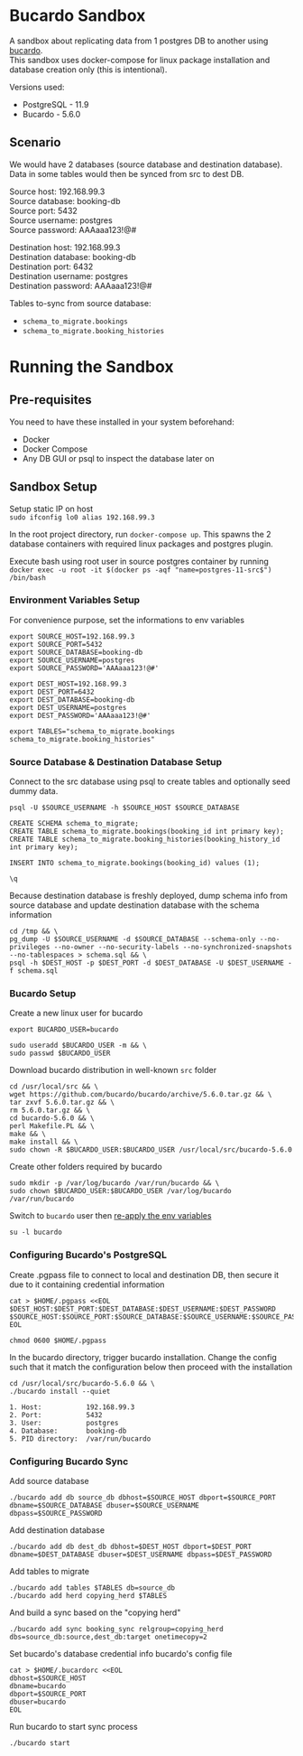 # Bucardo Sandbox

A sandbox about replicating data from 1 postgres DB to another using [bucardo](https://bucardo.org/).  
This sandbox uses docker-compose for linux package installation and database creation only (this is intentional).

Versions used:  
- PostgreSQL - 11.9
- Bucardo - 5.6.0

## Scenario

We would have 2 databases (source database and destination database). Data in some tables would then be synced from src to dest DB.

Source host: 192.168.99.3  
Source database: booking-db  
Source port: 5432  
Source username: postgres  
Source password: AAAaaa123!@#

Destination host: 192.168.99.3  
Destination database: booking-db  
Destination port: 6432  
Destination username: postgres  
Destination password: AAAaaa123!@#

Tables to-sync from source database:  
- `schema_to_migrate.bookings`
- `schema_to_migrate.booking_histories`

# Running the Sandbox

## Pre-requisites

You need to have these installed in your system beforehand:  
- Docker
- Docker Compose
- Any DB GUI or psql to inspect the database later on

## Sandbox Setup

Setup static IP on host  
`sudo ifconfig lo0 alias 192.168.99.3`

In the root project directory, run `docker-compose up`. This spawns the 2 database containers with required linux packages and postgres plugin.

Execute bash using root user in source postgres container by running `docker exec -u root -it $(docker ps -aqf "name=postgres-11-src$") /bin/bash`

### Environment Variables Setup

For convenience purpose, set the informations to env variables
```
export SOURCE_HOST=192.168.99.3
export SOURCE_PORT=5432
export SOURCE_DATABASE=booking-db
export SOURCE_USERNAME=postgres
export SOURCE_PASSWORD='AAAaaa123!@#'

export DEST_HOST=192.168.99.3
export DEST_PORT=6432  
export DEST_DATABASE=booking-db  
export DEST_USERNAME=postgres
export DEST_PASSWORD='AAAaaa123!@#'

export TABLES="schema_to_migrate.bookings schema_to_migrate.booking_histories"
```

### Source Database & Destination Database Setup

Connect to the src database using psql to create tables and optionally seed dummy data.  
```
psql -U $SOURCE_USERNAME -h $SOURCE_HOST $SOURCE_DATABASE

CREATE SCHEMA schema_to_migrate;
CREATE TABLE schema_to_migrate.bookings(booking_id int primary key);
CREATE TABLE schema_to_migrate.booking_histories(booking_history_id int primary key);

INSERT INTO schema_to_migrate.bookings(booking_id) values (1);

\q
```

Because destination database is freshly deployed, dump schema info from source database and update destination database with the schema information
```
cd /tmp && \
pg_dump -U $SOURCE_USERNAME -d $SOURCE_DATABASE --schema-only --no-privileges --no-owner --no-security-labels --no-synchronized-snapshots --no-tablespaces > schema.sql && \
psql -h $DEST_HOST -p $DEST_PORT -d $DEST_DATABASE -U $DEST_USERNAME -f schema.sql
```

### Bucardo Setup

Create a new linux user for bucardo
```
export BUCARDO_USER=bucardo

sudo useradd $BUCARDO_USER -m && \
sudo passwd $BUCARDO_USER
```

Download bucardo distribution in well-known `src` folder
```
cd /usr/local/src && \
wget https://github.com/bucardo/bucardo/archive/5.6.0.tar.gz && \
tar zxvf 5.6.0.tar.gz && \
rm 5.6.0.tar.gz && \
cd bucardo-5.6.0 && \
perl Makefile.PL && \
make && \
make install && \
sudo chown -R $BUCARDO_USER:$BUCARDO_USER /usr/local/src/bucardo-5.6.0
```

Create other folders required by bucardo  
```
sudo mkdir -p /var/log/bucardo /var/run/bucardo && \
sudo chown $BUCARDO_USER:$BUCARDO_USER /var/log/bucardo /var/run/bucardo
```

Switch to `bucardo` user then [re-apply the env variables](#environment-variables-setup)
```
su -l bucardo
```

### Configuring Bucardo's PostgreSQL

Create .pgpass file to connect to local and destination DB, then secure it due to it containing credential information
```
cat > $HOME/.pgpass <<EOL  
$DEST_HOST:$DEST_PORT:$DEST_DATABASE:$DEST_USERNAME:$DEST_PASSWORD
$SOURCE_HOST:$SOURCE_PORT:$SOURCE_DATABASE:$SOURCE_USERNAME:$SOURCE_PASSWORD
EOL

chmod 0600 $HOME/.pgpass
```

In the bucardo directory, trigger bucardo installation. Change the config such that it match the configuration below then proceed with the installation
```
cd /usr/local/src/bucardo-5.6.0 && \
./bucardo install --quiet
```

```
1. Host:           192.168.99.3 
2. Port:           5432  
3. User:           postgres  
4. Database:       booking-db  
5. PID directory:  /var/run/bucardo 
```

### Configuring Bucardo Sync

Add source database
```
./bucardo add db source_db dbhost=$SOURCE_HOST dbport=$SOURCE_PORT dbname=$SOURCE_DATABASE dbuser=$SOURCE_USERNAME dbpass=$SOURCE_PASSWORD
```

Add destination database
```
./bucardo add db dest_db dbhost=$DEST_HOST dbport=$DEST_PORT dbname=$DEST_DATABASE dbuser=$DEST_USERNAME dbpass=$DEST_PASSWORD
```

Add tables to migrate
```
./bucardo add tables $TABLES db=source_db
./bucardo add herd copying_herd $TABLES
```

And build a sync based on the "copying herd"
```
./bucardo add sync booking_sync relgroup=copying_herd dbs=source_db:source,dest_db:target onetimecopy=2
```

Set bucardo's database credential info bucardo's config file
```
cat > $HOME/.bucardorc <<EOL
dbhost=$SOURCE_HOST 
dbname=bucardo
dbport=$SOURCE_PORT
dbuser=bucardo  
EOL
```

Run bucardo to start sync process
```
./bucardo start
```